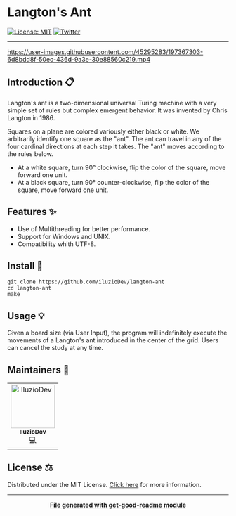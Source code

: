 # Langton's Ant

[![License: MIT](https://img.shields.io/badge/License-MIT-yellow.svg)](https://opensource.org/licenses/MIT)
[![Twitter](https://img.shields.io/twitter/follow/luctstt.svg?label=Follow&style=social)](https://twitter.com/iluzioDev)

---

https://user-images.githubusercontent.com/45295283/197367303-6d8bdd8f-50ec-436d-9a3e-30e88560c219.mp4

## Introduction 📋

Langton's ant is a two-dimensional universal Turing machine with a very simple set of rules but complex emergent behavior. It was invented by Chris Langton in 1986.

Squares on a plane are colored variously either black or white. We arbitrarily identify one square as the "ant". The ant can travel in any of the four cardinal directions at each step it takes. The "ant" moves according to the rules below.

- At a white square, turn 90° clockwise, flip the color of the square, move forward one unit.
- At a black square, turn 90° counter-clockwise, flip the color of the square, move forward one unit.

## Features ✨

* Use of Multithreading for better performance.
* Support for Windows and UNIX.
* Compatibility whith UTF-8.

## Install 🔧

```
git clone https://github.com/iluzioDev/langton-ant
cd langton-ant
make
```

## Usage 💡

Given a board size (via User Input), the program will indefinitely execute the movements of a Langton's ant introduced in the center of the grid. Users can cancel the study at any time.

## Maintainers 👷

<table>
  <tr>
    <td align="center"><a href="https://github.com/iluzioDev"><img src="https://avatars.githubusercontent.com/u/45295283?v=4" width="100px;" alt="IluzioDev"/><br /><sub><b>IluzioDev</b></sub></a><br />💻</td>
  </tr>
</table>

## License ⚖️

Distributed under the MIT License. [Click here](LICENSE.md) for more information.

---
<div align="center">
	<b>
		<a href="https://www.npmjs.com/package/get-good-readme">File generated with get-good-readme module</a>
	</b>
</div>
